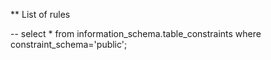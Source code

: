 


** List of rules

-- select * from information_schema.table_constraints where constraint_schema='public';
